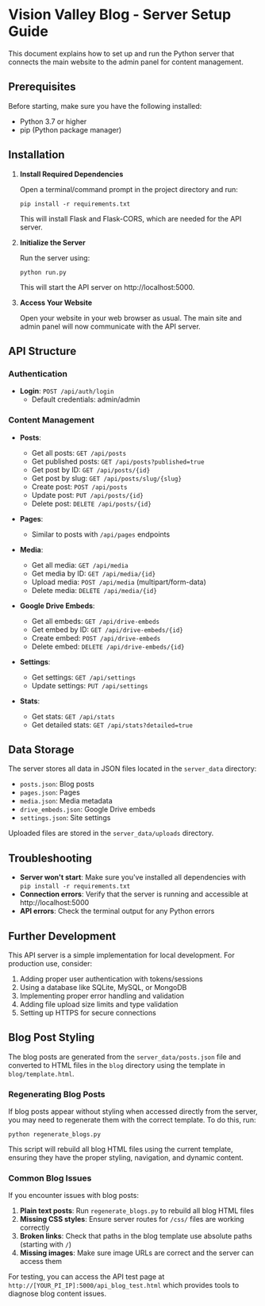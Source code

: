 # Vision Valley Blog - Server Setup Guide

This document explains how to set up and run the Python server that connects the main website to the admin panel for content management.

## Prerequisites

Before starting, make sure you have the following installed:
- Python 3.7 or higher
- pip (Python package manager)

## Installation

1. **Install Required Dependencies**

   Open a terminal/command prompt in the project directory and run:

   ```
   pip install -r requirements.txt
   ```

   This will install Flask and Flask-CORS, which are needed for the API server.

2. **Initialize the Server**

   Run the server using:

   ```
   python run.py
   ``` 

   This will start the API server on http://localhost:5000.

3. **Access Your Website**

   Open your website in your web browser as usual. The main site and admin panel will now communicate with the API server.

## API Structure

### Authentication

- **Login**: `POST /api/auth/login`
  - Default credentials: admin/admin

### Content Management

- **Posts**:
  - Get all posts: `GET /api/posts`
  - Get published posts: `GET /api/posts?published=true`
  - Get post by ID: `GET /api/posts/{id}`
  - Get post by slug: `GET /api/posts/slug/{slug}`
  - Create post: `POST /api/posts`
  - Update post: `PUT /api/posts/{id}`
  - Delete post: `DELETE /api/posts/{id}`

- **Pages**:
  - Similar to posts with `/api/pages` endpoints

- **Media**:
  - Get all media: `GET /api/media`
  - Get media by ID: `GET /api/media/{id}`
  - Upload media: `POST /api/media` (multipart/form-data)
  - Delete media: `DELETE /api/media/{id}`

- **Google Drive Embeds**:
  - Get all embeds: `GET /api/drive-embeds`
  - Get embed by ID: `GET /api/drive-embeds/{id}`
  - Create embed: `POST /api/drive-embeds`
  - Delete embed: `DELETE /api/drive-embeds/{id}`

- **Settings**:
  - Get settings: `GET /api/settings`
  - Update settings: `PUT /api/settings`

- **Stats**:
  - Get stats: `GET /api/stats`
  - Get detailed stats: `GET /api/stats?detailed=true`

## Data Storage

The server stores all data in JSON files located in the `server_data` directory:

- `posts.json`: Blog posts
- `pages.json`: Pages
- `media.json`: Media metadata
- `drive_embeds.json`: Google Drive embeds
- `settings.json`: Site settings

Uploaded files are stored in the `server_data/uploads` directory.

## Troubleshooting

- **Server won't start**: Make sure you've installed all dependencies with `pip install -r requirements.txt`
- **Connection errors**: Verify that the server is running and accessible at http://localhost:5000
- **API errors**: Check the terminal output for any Python errors

## Further Development

This API server is a simple implementation for local development. For production use, consider:

1. Adding proper user authentication with tokens/sessions
2. Using a database like SQLite, MySQL, or MongoDB
3. Implementing proper error handling and validation
4. Adding file upload size limits and type validation
5. Setting up HTTPS for secure connections

## Blog Post Styling

The blog posts are generated from the `server_data/posts.json` file and converted to HTML files in the `blog` directory using the template in `blog/template.html`. 

### Regenerating Blog Posts

If blog posts appear without styling when accessed directly from the server, you may need to regenerate them with the correct template. To do this, run:

```
python regenerate_blogs.py
```

This script will rebuild all blog HTML files using the current template, ensuring they have the proper styling, navigation, and dynamic content.

### Common Blog Issues

If you encounter issues with blog posts:

1. **Plain text posts**: Run `regenerate_blogs.py` to rebuild all blog HTML files
2. **Missing CSS styles**: Ensure server routes for `/css/` files are working correctly
3. **Broken links**: Check that paths in the blog template use absolute paths (starting with `/`)
4. **Missing images**: Make sure image URLs are correct and the server can access them

For testing, you can access the API test page at `http://[YOUR_PI_IP]:5000/api_blog_test.html` which provides tools to diagnose blog content issues.
